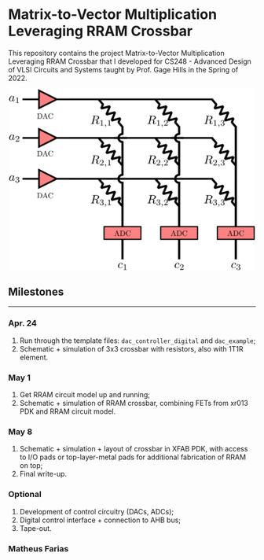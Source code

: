 # Matrix-to-Vector Multiplication Leveraging RRAM Crossbar

This repository contains the project Matrix-to-Vector Multiplication Leveraging RRAM Crossbar that I developed for CS248 - Advanced Design of VLSI Circuits and Systems taught by Prof. Gage Hills in the Spring of 2022.

<p align="center">
  <img  width = '500px' src="https://raw.githubusercontent.com/matheussfarias/cs248/main/gage_proposal.png">
</p>

## Milestones
---

### Apr. 24

1. Run through the template files: `dac_controller_digital` and `dac_example`;
2. Schematic + simulation of 3x3 crossbar with resistors, also with 1T1R element.

### May 1

1. Get RRAM circuit model up and running;
2. Schematic + simulation of RRAM crossbar, combining FETs from xr013 PDK and RRAM circuit model.

### May 8

1. Schematic + simulation + layout of crossbar in XFAB PDK, with access to I/O pads or top-layer-metal pads for additional fabrication of RRAM on top;
2. Final write-up.

### Optional

1. Development of control circuitry (DACs, ADCs);
2. Digital control interface + connection to AHB bus;
3. Tape-out.



### Matheus Farias